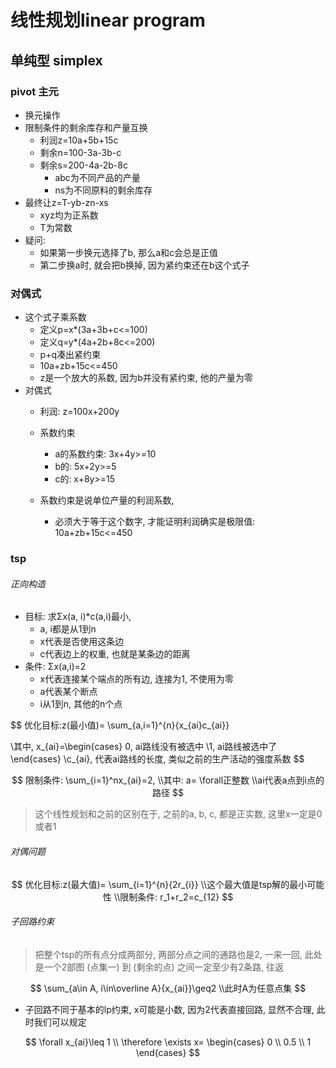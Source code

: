 # 线性规划linear program

## 单纯型 simplex

### pivot 主元

- 换元操作
- 限制条件的剩余库存和产量互换
  - 利润z=10a+5b+15c
  - 剩余n=100-3a-3b-c
  - 剩余s=200-4a-2b-8c
    - abc为不同产品的产量
    - ns为不同原料的剩余库存
- 最终让z=T-yb-zn-xs
  - xyz均为正系数
  - T为常数
- 疑问: 
  - 如果第一步换元选择了b, 那么a和c会总是正值
  - 第二步换a时, 就会把b换掉, 因为紧约束还在b这个式子

### 对偶式

- 这个式子乘系数
  - 定义p=x*(3a+3b+c<=100)
  - 定义q=y*(4a+2b+8c<=200)
  - p+q凑出紧约束
  - 10a+zb+15c<=450
  - z是一个放大的系数, 因为b并没有紧约束, 他的产量为零
- 对偶式
  - 利润: z=100x+200y
  - 系数约束
    - a的系数约束: 3x+4y>=10
    - b的: 5x+2y>=5
    - c的: x+8y>=15

  - 系数约束是说单位产量的利润系数, 
    - 必须大于等于这个数字, 才能证明利润确实是极限值: 10a+zb+15c<=450

### tsp

###### 正向构造

- 目标: 求Σx(a, i)*c(a,i)最小, 
  - a, i都是从1到n
  - x代表是否使用这条边
  - c代表边上的权重, 也就是某条边的距离
- 条件: Σx(a,i)=2
  - x代表连接某个端点的所有边, 连接为1, 不使用为零
  - a代表某个断点
  - i从1到n,  其他的n个点

$$
优化目标:z(最小值)= \sum_{a,i=1}^{n}{x_{ai}c_{ai}}

\\其中, x_{ai}=\begin{cases}
0, ai路线没有被选中
\\1, ai路线被选中了
\end{cases}
\\c_{ai}, 代表ai路线的长度, 类似之前的生产活动的强度系数
$$

$$
限制条件: \sum_{i=1}^nx_{ai}=2, 
\\其中: a= \forall正整数
\\ai代表a点到i点的路径
$$

> 这个线性规划和之前的区别在于, 之前的a, b, c, 都是正实数, 这里x一定是0或者1

###### 对偶问题

$$
优化目标:z(最大值)= \sum_{i=1}^{n}{2r_{i}}
\\这个最大值是tsp解的最小可能性
\\限制条件: r_1+r_2=c_{12}
$$

###### 子回路约束

> 把整个tsp的所有点分成两部分, 两部分点之间的通路也是2, 一来一回, 此处是一个2部图
> (点集一) 到 (剩余的点) 之间一定至少有2条路, 往返

$$
\sum_{a\in A, i\in\overline A}{x_{ai}}\geq2
\\此时A为任意点集
$$

- 子回路不同于基本的lp约束, x可能是小数, 因为2代表直接回路, 显然不合理, 此时我们可以规定

$$
\forall x_{ai}\leq 1
\\ \therefore \exists x= 
\begin{cases} 
0 
\\ 0.5 
\\ 1
\end{cases}
$$

